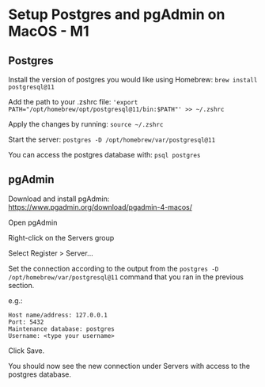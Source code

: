 # Setup Postgres and pgAdmin on MacOS - M1

## Postgres

Install the version of postgres you would like using Homebrew:
`brew install postgresql@11`

Add the path to your .zshrc file:
`'export PATH="/opt/homebrew/opt/postgresql@11/bin:$PATH"' >> ~/.zshrc`

Apply the changes by running:
`source ~/.zshrc`

Start the server:
`postgres -D /opt/homebrew/var/postgresql@11`

You can access the postgres database with:
`psql postgres`

## pgAdmin

Download and install pgAdmin: https://www.pgadmin.org/download/pgadmin-4-macos/

Open pgAdmin

Right-click on the Servers group

Select Register > Server...

Set the connection according to the output from the `postgres -D /opt/homebrew/var/postgresql@11` command that you ran 
in the previous section.

e.g.:
```	
Host name/address: 127.0.0.1
Port: 5432
Maintenance database: postgres
Username: <type your username>
```
Click Save.

You should now see the new connection under Servers with access to the postgres database.